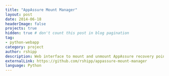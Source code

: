```yaml
---
title: "AppAssure Mount Manager"
layout: post
date: 2014-06-18
headerImage: false
projects: true
hidden: true # don't count this post in blog pagination
tag:
- python-webapp
category: project
author: rshipp
description: Web interface to mount and unmount AppAssure recovery points.
externalLink: https://github.com/rshipp/appassure-mount-manager
language: Python
---
```

